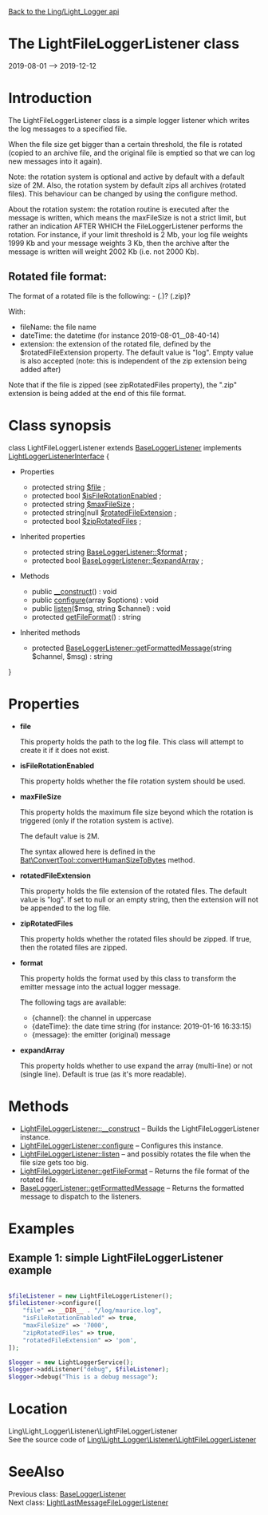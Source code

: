 [Back to the Ling/Light_Logger api](https://github.com/lingtalfi/Light_Logger/blob/master/doc/api/Ling/Light_Logger.md)



The LightFileLoggerListener class
================
2019-08-01 --> 2019-12-12






Introduction
============

The LightFileLoggerListener class is a simple logger listener which writes the log messages to a specified file.

When the file size get bigger than a certain threshold, the file is rotated (copied to an archive file,
and the original file is emptied so that we can log new messages into it again).

Note: the rotation system is optional and active by default with a default size of 2M.
Also, the rotation system by default zips all archives (rotated files).
This behaviour can be changed by using the configure method.

About the rotation system:
the rotation routine is executed after the message is written, which means the maxFileSize is not a strict limit,
but rather an indication AFTER WHICH the FileLoggerListener performs the rotation.
For instance, if your limit threshold is 2 Mb, your log file weights 1999 Kb and your message weights 3 Kb,
then the archive after the message is written will weight 2002 Kb (i.e. not 2000 Kb).




Rotated file format:
---------------------

The format of a rotated file is the following:
     <fileName>-<dateTime> (.<extension>)?  (.zip)?

With:
- fileName: the file name
- dateTime: the datetime (for instance 2019-08-01__08-40-14)
- extension: the extension of the rotated file, defined by the $rotatedFileExtension property.
         The default value is "log".
         Empty value is also accepted (note: this is independent of the zip extension being added after)


Note that if the file is zipped (see zipRotatedFiles property),
the ".zip" extension is being added at the end of this file format.



Class synopsis
==============


class <span class="pl-k">LightFileLoggerListener</span> extends [BaseLoggerListener](https://github.com/lingtalfi/Light_Logger/blob/master/doc/api/Ling/Light_Logger/Listener/BaseLoggerListener.md) implements [LightLoggerListenerInterface](https://github.com/lingtalfi/Light_Logger/blob/master/doc/api/Ling/Light_Logger/Listener/LightLoggerListenerInterface.md) {

- Properties
    - protected string [$file](#property-file) ;
    - protected bool [$isFileRotationEnabled](#property-isFileRotationEnabled) ;
    - protected string [$maxFileSize](#property-maxFileSize) ;
    - protected string|null [$rotatedFileExtension](#property-rotatedFileExtension) ;
    - protected bool [$zipRotatedFiles](#property-zipRotatedFiles) ;

- Inherited properties
    - protected string [BaseLoggerListener::$format](#property-format) ;
    - protected bool [BaseLoggerListener::$expandArray](#property-expandArray) ;

- Methods
    - public [__construct](https://github.com/lingtalfi/Light_Logger/blob/master/doc/api/Ling/Light_Logger/Listener/LightFileLoggerListener/__construct.md)() : void
    - public [configure](https://github.com/lingtalfi/Light_Logger/blob/master/doc/api/Ling/Light_Logger/Listener/LightFileLoggerListener/configure.md)(array $options) : void
    - public [listen](https://github.com/lingtalfi/Light_Logger/blob/master/doc/api/Ling/Light_Logger/Listener/LightFileLoggerListener/listen.md)($msg, string $channel) : void
    - protected [getFileFormat](https://github.com/lingtalfi/Light_Logger/blob/master/doc/api/Ling/Light_Logger/Listener/LightFileLoggerListener/getFileFormat.md)() : string

- Inherited methods
    - protected [BaseLoggerListener::getFormattedMessage](https://github.com/lingtalfi/Light_Logger/blob/master/doc/api/Ling/Light_Logger/Listener/BaseLoggerListener/getFormattedMessage.md)(string $channel, $msg) : string

}




Properties
=============

- <span id="property-file"><b>file</b></span>

    This property holds the path to the log file.
    This class will attempt to create it if it does not exist.
    
    

- <span id="property-isFileRotationEnabled"><b>isFileRotationEnabled</b></span>

    This property holds whether the file rotation system should be used.
    
    

- <span id="property-maxFileSize"><b>maxFileSize</b></span>

    This property holds the maximum file size beyond which the rotation is triggered (only if the rotation
    system is active).
    
    The default value is 2M.
    
    The syntax allowed here is defined in the [Bat\ConvertTool::convertHumanSizeToBytes](https://github.com/lingtalfi/Bat/blob/master/ConvertTool.md#converthumansizetobytes) method.
    
    

- <span id="property-rotatedFileExtension"><b>rotatedFileExtension</b></span>

    This property holds the file extension of the rotated files.
             The default value is "log".
             If set to null or an empty string, then the extension will not be appended to the log file.
    
    

- <span id="property-zipRotatedFiles"><b>zipRotatedFiles</b></span>

    This property holds whether the rotated files should be zipped.
    If true, then the rotated files are zipped.
    
    

- <span id="property-format"><b>format</b></span>

    This property holds the format used by this class to transform the emitter message into the actual logger message.
    
    
    The following tags are available:
    
    - {channel}: the channel in uppercase
    - {dateTime}: the date time string (for instance: 2019-01-16 16:33:15)
    - {message}: the emitter (original) message
    
    

- <span id="property-expandArray"><b>expandArray</b></span>

    This property holds whether to use expand the array (multi-line) or not (single line).
    Default is true (as it's more readable).
    
    



Methods
==============

- [LightFileLoggerListener::__construct](https://github.com/lingtalfi/Light_Logger/blob/master/doc/api/Ling/Light_Logger/Listener/LightFileLoggerListener/__construct.md) &ndash; Builds the LightFileLoggerListener instance.
- [LightFileLoggerListener::configure](https://github.com/lingtalfi/Light_Logger/blob/master/doc/api/Ling/Light_Logger/Listener/LightFileLoggerListener/configure.md) &ndash; Configures this instance.
- [LightFileLoggerListener::listen](https://github.com/lingtalfi/Light_Logger/blob/master/doc/api/Ling/Light_Logger/Listener/LightFileLoggerListener/listen.md) &ndash; and possibly rotates the file when the file size gets too big.
- [LightFileLoggerListener::getFileFormat](https://github.com/lingtalfi/Light_Logger/blob/master/doc/api/Ling/Light_Logger/Listener/LightFileLoggerListener/getFileFormat.md) &ndash; Returns the file format of the rotated file.
- [BaseLoggerListener::getFormattedMessage](https://github.com/lingtalfi/Light_Logger/blob/master/doc/api/Ling/Light_Logger/Listener/BaseLoggerListener/getFormattedMessage.md) &ndash; Returns the formatted message to dispatch to the listeners.


Examples
==========

Example 1: simple LightFileLoggerListener example
--------------


```php

$fileListener = new LightFileLoggerListener();
$fileListener->configure([
    "file" => __DIR__ . "/log/maurice.log",
    "isFileRotationEnabled" => true,
    "maxFileSize" => '7000',
    "zipRotatedFiles" => true,
    "rotatedFileExtension" => 'pom',
]);

$logger = new LightLoggerService();
$logger->addListener("debug", $fileListener);
$logger->debug("This is a debug message");
```





Location
=============
Ling\Light_Logger\Listener\LightFileLoggerListener<br>
See the source code of [Ling\Light_Logger\Listener\LightFileLoggerListener](https://github.com/lingtalfi/Light_Logger/blob/master/Listener/LightFileLoggerListener.php)



SeeAlso
==============
Previous class: [BaseLoggerListener](https://github.com/lingtalfi/Light_Logger/blob/master/doc/api/Ling/Light_Logger/Listener/BaseLoggerListener.md)<br>Next class: [LightLastMessageFileLoggerListener](https://github.com/lingtalfi/Light_Logger/blob/master/doc/api/Ling/Light_Logger/Listener/LightLastMessageFileLoggerListener.md)<br>
